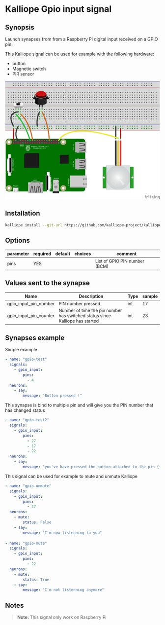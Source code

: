 # Kalliope Gpio input signal

## Synopsis

Launch synapses from from a Raspberry Pi digital input received on a GPIO pin.

This Kalliope signal can be used for example with the following hardware:
- button
- Magnetic switch
- PIR sensor

![example_button](images/example_button.png)

## Installation

```bash
kalliope install --git-url https://github.com/kalliope-project/kalliope_signal_gpio_input.git
```

## Options

| parameter | required | default | choices | comment                       |
|-----------|----------|---------|---------|-------------------------------|
| pins      | YES      |         |         | List of GPIO PIN number (BCM) |


## Values sent to the synapse

| Name                   | Description                                                                  | Type | sample |
|------------------------|------------------------------------------------------------------------------|------|--------|
| gpio_input_pin_number  | PIN number pressed                                                           | int  | 17     |
| gpio_input_pin_counter | Number of time the pin number has switched status since Kalliope has started | int  | 23     |

## Synapses example

Simple example
```yml
- name: "gpio-test"
  signals:
    - gpio_input:
        pins:
          - 4          
  neurons:
    - say:
        message: "Button pressed !"  
```

This synapse is bind to multiple pin and will give you the PIN number that has changed status
```yml
- name: "gpio-test2"
  signals:
    - gpio_input:
        pins:
          - 27
          - 17
          - 22
  neurons:
    - say:
        message: "you've have pressed the button attached to the pin {{ gpio_input_pin_number }} {{ gpio_input_pin_counter }} time"  
```

This signal can be used for example to mute and unmute Kalliope
```yml
- name: "gpio-unmute"
  signals:
    - gpio_input:
        pins:
          - 27
  neurons:
    - mute:
        status: False
    - say:
        message: "I'm now listenning to you"
        
- name: "gpio-mute"
  signals:
    - gpio_input:
        pins:
          - 22          
  neurons:
    - mute:
        status: True
    - say:
        message: "I'm not listenning anymore"
```


## Notes

> **Note:** This signal only work on Raspberry Pi
